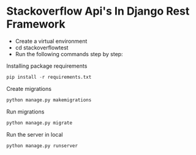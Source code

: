 # Stackoverflow Api's In Django Rest Framework


- Create a virtual environment
- cd stackoverflowtest 
- Run the following commands step by step:

Installing package requirements
```python
pip install -r requirements.txt
```

Create migrations
```python
python manage.py makemigrations
```

Run migrations
```python
python manage.py migrate
```

Run the server in local
```python
python manage.py runserver
```

